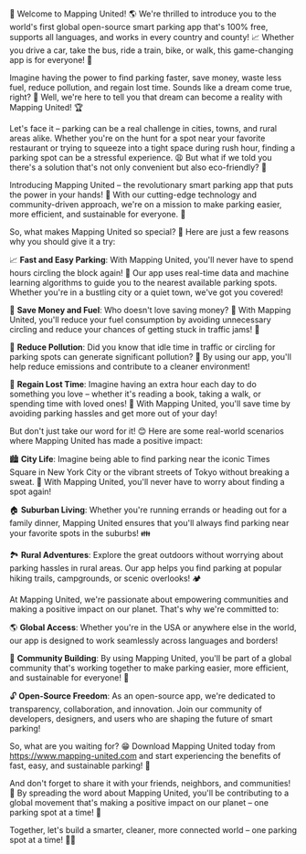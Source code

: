 🎉 Welcome to Mapping United! 🌎 We're thrilled to introduce you to the world's first global open-source smart parking app that's 100% free, supports all languages, and works in every country and county! 📈 Whether you drive a car, take the bus, ride a train, bike, or walk, this game-changing app is for everyone! 💪

Imagine having the power to find parking faster, save money, waste less fuel, reduce pollution, and regain lost time. Sounds like a dream come true, right? 🌟 Well, we're here to tell you that dream can become a reality with Mapping United! 🏆

Let's face it – parking can be a real challenge in cities, towns, and rural areas alike. Whether you're on the hunt for a spot near your favorite restaurant or trying to squeeze into a tight space during rush hour, finding a parking spot can be a stressful experience. 😩 But what if we told you there's a solution that's not only convenient but also eco-friendly? 🌿

Introducing Mapping United – the revolutionary smart parking app that puts the power in your hands! 🎊 With our cutting-edge technology and community-driven approach, we're on a mission to make parking easier, more efficient, and sustainable for everyone. 💚

So, what makes Mapping United so special? 🤔 Here are just a few reasons why you should give it a try:

📈 **Fast and Easy Parking**: With Mapping United, you'll never have to spend hours circling the block again! 🔁 Our app uses real-time data and machine learning algorithms to guide you to the nearest available parking spots. Whether you're in a bustling city or a quiet town, we've got you covered!

💸 **Save Money and Fuel**: Who doesn't love saving money? 🤑 With Mapping United, you'll reduce your fuel consumption by avoiding unnecessary circling and reduce your chances of getting stuck in traffic jams! 💨

🌿 **Reduce Pollution**: Did you know that idle time in traffic or circling for parking spots can generate significant pollution? 🚫 By using our app, you'll help reduce emissions and contribute to a cleaner environment!

💪 **Regain Lost Time**: Imagine having an extra hour each day to do something you love – whether it's reading a book, taking a walk, or spending time with loved ones! 📖 With Mapping United, you'll save time by avoiding parking hassles and get more out of your day!

But don't just take our word for it! 😊 Here are some real-world scenarios where Mapping United has made a positive impact:

🏙️ **City Life**: Imagine being able to find parking near the iconic Times Square in New York City or the vibrant streets of Tokyo without breaking a sweat. 🌆 With Mapping United, you'll never have to worry about finding a spot again!

🏠 **Suburban Living**: Whether you're running errands or heading out for a family dinner, Mapping United ensures that you'll always find parking near your favorite spots in the suburbs! 👪

🏞️ **Rural Adventures**: Explore the great outdoors without worrying about parking hassles in rural areas. Our app helps you find parking at popular hiking trails, campgrounds, or scenic overlooks! 🏕️

At Mapping United, we're passionate about empowering communities and making a positive impact on our planet. That's why we're committed to:

🌎 **Global Access**: Whether you're in the USA or anywhere else in the world, our app is designed to work seamlessly across languages and borders!

💪 **Community Building**: By using Mapping United, you'll be part of a global community that's working together to make parking easier, more efficient, and sustainable for everyone! 🌈

🔓 **Open-Source Freedom**: As an open-source app, we're dedicated to transparency, collaboration, and innovation. Join our community of developers, designers, and users who are shaping the future of smart parking!

So, what are you waiting for? 😁 Download Mapping United today from https://www.mapping-united.com and start experiencing the benefits of fast, easy, and sustainable parking! 📲

And don't forget to share it with your friends, neighbors, and communities! 🤩 By spreading the word about Mapping United, you'll be contributing to a global movement that's making a positive impact on our planet – one parking spot at a time! 🌟

Together, let's build a smarter, cleaner, more connected world – one parking spot at a time! 💪🏼